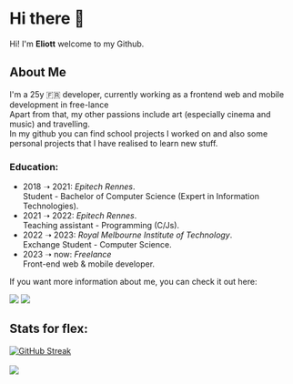 # Hi there 👋

Hi! I'm **Eliott** welcome to my Github.   
 
## About Me
I'm a 25y 🇫🇷 developer, currently working as a frontend web and mobile development in free-lance  
Apart from that, my other passions include art (especially cinema and music) and travelling.  
In my github you can find school projects I worked on and also some personal projects that I have realised to learn new stuff.  

### Education:
- 2018 ➝ 2021: *Epitech Rennes*.  
    Student - Bachelor of Computer Science (Expert in Information Technologies).
- 2021 ➝ 2022: *Epitech Rennes*.  
    Teaching assistant - Programming (C/Js).  
- 2022 ➝ 2023: *Royal Melbourne Institute of Technology*.  
    Exchange Student - Computer Science.   
- 2023 ➝ now: *Freelance*  
    Front-end web & mobile developer.

  
  
If you want more information about me, you can check it out here: <p> </p><a href="https://www.linkedin.com/in/eliott-palueau/"><img src="https://img.shields.io/badge/LinkedIn-0077B5?style=for-the-badge&logo=linkedin&logoColor=white" /></a> <a href="https://eliottpal.com/"><img src="https://img.shields.io/badge/-eliottpal.com-important?style=for-the-badge" /></a>

## Stats for flex:  

[![GitHub Streak](https://github-readme-streak-stats.herokuapp.com?user=EliottPal&theme=dracula)](https://git.io/streak-stats)  
<br/>
![](https://github-readme-stats.vercel.app/api/top-langs/?username=EliottPal&theme=dracula&hide=c%23,asp,shaderlab)  

<!--
**EliottPal/eliottpal** is a ✨ _special_ ✨ repository because its `README.md` (this file) appears on your GitHub profile.

Here are some ideas to get you started:

- 🔭 I’m currently working on ...
- 🌱 I’m currently learning ...
- 👯 I’m looking to collaborate on ...
- 🤔 I’m looking for help with ...
- 💬 Ask me about ...
- 📫 How to reach me: ...
- 😄 Pronouns: ...
- ⚡ Fun fact: ...
-->
